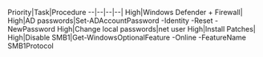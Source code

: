 Priority|Task|Procedure
--|--|--|--|
High|Windows Defender + Firewall|
High|AD passwords|Set-ADAccountPassword -Identity <sAMAccountName> -Reset -NewPassword <password>
High|Change local passwords|net user <username> <PASSWORD>
High|Install Patches|
High|Disable SMB1|Get-WindowsOptionalFeature -Online -FeatureName SMB1Protocol 
